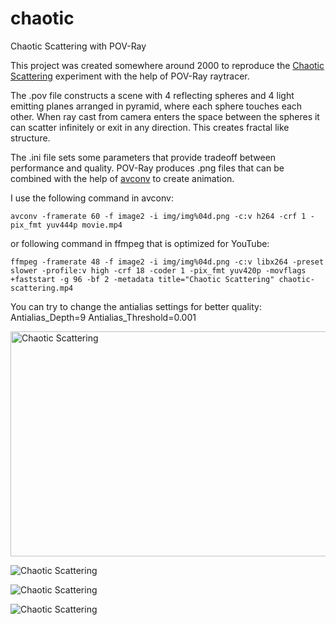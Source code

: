 # chaotic
Chaotic Scattering with POV-Ray


This project was created somewhere around 2000 to reproduce the 
[Chaotic Scattering](https://en.wikipedia.org/wiki/Chaotic_scattering) experiment with the help of POV-Ray raytracer.

The .pov file constructs a scene with 4 reflecting spheres and 4 light emitting planes arranged in pyramid, 
where each sphere touches each other. When ray cast from camera enters the space between the spheres it can scatter infinitely 
or exit in any direction. This creates fractal like structure.

The .ini file sets some parameters that provide tradeoff between performance and quality.
POV-Ray produces .png files that can be combined with the help of [avconv](https://libav.org/avconv.html) to create animation.

I use the following command in avconv:


```
avconv -framerate 60 -f image2 -i img/img%04d.png -c:v h264 -crf 1 -pix_fmt yuv444p movie.mp4
```
or following command in ffmpeg that is optimized for YouTube:

```
ffmpeg -framerate 48 -f image2 -i img/img%04d.png -c:v libx264 -preset slower -profile:v high -crf 18 -coder 1 -pix_fmt yuv420p -movflags +faststart -g 96 -bf 2 -metadata title="Chaotic Scattering" chaotic-scattering.mp4
```


You can try to change the antialias settings for better quality:
Antialias_Depth=9
Antialias_Threshold=0.001




<a href="http://www.youtube.com/watch?feature=player_embedded&v=qRlseI1eBm0
" target="_blank"><img src="http://img.youtube.com/vi/qRlseI1eBm0/0.jpg" 
alt="Chaotic Scattering" width="640" height="360" border="0" /></a>


![Chaotic Scattering](https://github.com/rradev/chaotic/raw/master/img0091.png "Frame 0091")


![Chaotic Scattering](https://github.com/rradev/chaotic/raw/master/img0564.png "Frame 0564")


![Chaotic Scattering](https://github.com/rradev/chaotic/raw/master/img1309.png "Frame 1309")

